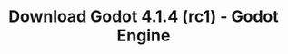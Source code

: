 ---
# Generated by /tools/generators/src/download_archive_generator !!! do not edit by hand !!!
title: 'Download Godot 4.1.4 (rc1) - Godot Engine'
type: 'download/archive'
name: '4.1.4'
flavor: 'rc1'
release_date: '2024-01-26T03:00:00-00:00'
release_notes: 'article/release-candidate-godot-4-1-4-and-4-2-2-rc-1/'
primaryPlatforms:
  - 'android.apk'
  - 'linux.64'
  - 'macos.universal'
  - 'windows.64'
  - 'web'
  - 'templates'
links:
  android.apk:
    name: 'android.apk'
    title: 'Android'
    caption: 'Universal APK (ARM64 + ARMv7 + x86_64 + x86)'
    tags:
      - 'APK download'
      - 'ARM64/v7'
      - 'x86 (64 & 32 bit)'
    hosts:
      github_builds:
        regular: 'https://github.com/godotengine/godot-builds/releases/download/4.1.4-rc1/Godot_v4.1.4-rc1_android_editor.apk'
        mono: '#'
      github:
        regular: 'https://github.com/godotengine/godot/releases/download/4.1.4-rc1/Godot_v4.1.4-rc1_android_editor.apk'
        mono: '#'
  linux.64:
    name: 'linux.64'
    title: 'Linux'
    caption: 'Standard (x86_64)'
    tags:
      - '64 bit'
    hosts:
      github_builds:
        regular: 'https://github.com/godotengine/godot-builds/releases/download/4.1.4-rc1/Godot_v4.1.4-rc1_linux.x86_64.zip'
        mono: 'https://github.com/godotengine/godot-builds/releases/download/4.1.4-rc1/Godot_v4.1.4-rc1_mono_linux_x86_64.zip'
      github:
        regular: 'https://github.com/godotengine/godot/releases/download/4.1.4-rc1/Godot_v4.1.4-rc1_linux.x86_64.zip'
        mono: 'https://github.com/godotengine/godot/releases/download/4.1.4-rc1/Godot_v4.1.4-rc1_mono_linux_x86_64.zip'
  macos.universal:
    name: 'macos.universal'
    title: 'macOS'
    caption: 'Universal (x86_64 + Apple Silicon)'
    tags:
      - 'Intel/Apple Silicon'
      - '64 bit'
    hosts:
      github_builds:
        regular: 'https://github.com/godotengine/godot-builds/releases/download/4.1.4-rc1/Godot_v4.1.4-rc1_macos.universal.zip'
        mono: 'https://github.com/godotengine/godot-builds/releases/download/4.1.4-rc1/Godot_v4.1.4-rc1_mono_macos.universal.zip'
      github:
        regular: 'https://github.com/godotengine/godot/releases/download/4.1.4-rc1/Godot_v4.1.4-rc1_macos.universal.zip'
        mono: 'https://github.com/godotengine/godot/releases/download/4.1.4-rc1/Godot_v4.1.4-rc1_mono_macos.universal.zip'
  windows.64:
    name: 'windows.64'
    title: 'Windows'
    caption: 'Standard (x86_64)'
    tags:
      - '64 bit'
    hosts:
      github_builds:
        regular: 'https://github.com/godotengine/godot-builds/releases/download/4.1.4-rc1/Godot_v4.1.4-rc1_win64.exe.zip'
        mono: 'https://github.com/godotengine/godot-builds/releases/download/4.1.4-rc1/Godot_v4.1.4-rc1_mono_win64.zip'
      github:
        regular: 'https://github.com/godotengine/godot/releases/download/4.1.4-rc1/Godot_v4.1.4-rc1_win64.exe.zip'
        mono: 'https://github.com/godotengine/godot/releases/download/4.1.4-rc1/Godot_v4.1.4-rc1_mono_win64.zip'
  web:
    name: 'web'
    title: 'Web editor'
    caption: ''
    tags:
      - 'Self-hosted'
      - 'Cross-platform'
    hosts:
      github_builds:
        regular: 'https://github.com/godotengine/godot-builds/releases/download/4.1.4-rc1/Godot_v4.1.4-rc1_web_editor.zip'
        mono: '#'
      github:
        regular: 'https://github.com/godotengine/godot/releases/download/4.1.4-rc1/Godot_v4.1.4-rc1_web_editor.zip'
        mono: '#'
  linux.arm64:
    name: 'linux.arm64'
    title: 'Linux'
    caption: 'Standard (ARM64)'
    tags:
      - 'ARM64'
      - '64 bit'
    hosts:
      github_builds:
        regular: 'https://github.com/godotengine/godot-builds/releases/download/4.1.4-rc1/Godot_v4.1.4-rc1_linux.arm64.zip'
        mono: 'https://github.com/godotengine/godot-builds/releases/download/4.1.4-rc1/Godot_v4.1.4-rc1_mono_linux_arm64.zip'
      github:
        regular: 'https://github.com/godotengine/godot/releases/download/4.1.4-rc1/Godot_v4.1.4-rc1_linux.arm64.zip'
        mono: 'https://github.com/godotengine/godot/releases/download/4.1.4-rc1/Godot_v4.1.4-rc1_mono_linux_arm64.zip'
  linux.32:
    name: 'linux.32'
    title: 'Linux'
    caption: 'Standard (x86)'
    tags:
      - '32 bit'
    hosts:
      github_builds:
        regular: 'https://github.com/godotengine/godot-builds/releases/download/4.1.4-rc1/Godot_v4.1.4-rc1_linux.x86_32.zip'
        mono: 'https://github.com/godotengine/godot-builds/releases/download/4.1.4-rc1/Godot_v4.1.4-rc1_mono_linux_x86_32.zip'
      github:
        regular: 'https://github.com/godotengine/godot/releases/download/4.1.4-rc1/Godot_v4.1.4-rc1_linux.x86_32.zip'
        mono: 'https://github.com/godotengine/godot/releases/download/4.1.4-rc1/Godot_v4.1.4-rc1_mono_linux_x86_32.zip'
  linux.arm32:
    name: 'linux.arm32'
    title: 'Linux'
    caption: 'Standard (ARM32)'
    tags:
      - 'ARM32'
      - '32 bit'
    hosts:
      github_builds:
        regular: 'https://github.com/godotengine/godot-builds/releases/download/4.1.4-rc1/Godot_v4.1.4-rc1_linux.arm32.zip'
        mono: 'https://github.com/godotengine/godot-builds/releases/download/4.1.4-rc1/Godot_v4.1.4-rc1_mono_linux_arm32.zip'
      github:
        regular: 'https://github.com/godotengine/godot/releases/download/4.1.4-rc1/Godot_v4.1.4-rc1_linux.arm32.zip'
        mono: 'https://github.com/godotengine/godot/releases/download/4.1.4-rc1/Godot_v4.1.4-rc1_mono_linux_arm32.zip'
  windows.32:
    name: 'windows.32'
    title: 'Windows'
    caption: 'Standard (x86)'
    tags:
      - '32 bit'
    hosts:
      github_builds:
        regular: 'https://github.com/godotengine/godot-builds/releases/download/4.1.4-rc1/Godot_v4.1.4-rc1_win32.exe.zip'
        mono: 'https://github.com/godotengine/godot-builds/releases/download/4.1.4-rc1/Godot_v4.1.4-rc1_mono_win32.zip'
      github:
        regular: 'https://github.com/godotengine/godot/releases/download/4.1.4-rc1/Godot_v4.1.4-rc1_win32.exe.zip'
        mono: 'https://github.com/godotengine/godot/releases/download/4.1.4-rc1/Godot_v4.1.4-rc1_mono_win32.zip'
  aar_library:
    name: 'aar_library'
    title: 'AAR library'
    caption: ''
    tags:
      - 'Android plugins'
      - 'Java'
      - 'Kotlin'
    hosts:
      github_builds:
        regular: 'https://github.com/godotengine/godot-builds/releases/download/4.1.4-rc1/godot-lib.4.1.4.rc1.template_release.aar'
        mono: '#'
      github:
        regular: 'https://github.com/godotengine/godot/releases/download/4.1.4-rc1/godot-lib.4.1.4.rc1.template_release.aar'
        mono: '#'
  templates:
    name: 'templates'
    title: 'Export templates'
    caption: ''
    tags:
      - 'Used to export your games to all supported platforms'
    hosts:
      github_builds:
        regular: 'https://github.com/godotengine/godot-builds/releases/download/4.1.4-rc1/Godot_v4.1.4-rc1_export_templates.tpz'
        mono: 'https://github.com/godotengine/godot-builds/releases/download/4.1.4-rc1/Godot_v4.1.4-rc1_mono_export_templates.tpz'
      github:
        regular: 'https://github.com/godotengine/godot/releases/download/4.1.4-rc1/Godot_v4.1.4-rc1_export_templates.tpz'
        mono: 'https://github.com/godotengine/godot/releases/download/4.1.4-rc1/Godot_v4.1.4-rc1_mono_export_templates.tpz'
---